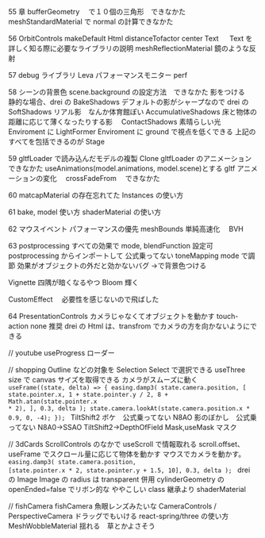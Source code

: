 55 章
bufferGeometry 　で１０個の三角形　できなかた
meshStandardMaterial で normal の計算できなかた

56
OrbitControls makeDefault
Html distanceTofactor center
Text 　 Text を詳しく知る際に必要なライブラリの説明
meshReflectionMaterial 鏡のような反射

57
debug ライブラリ Leva
パフォーマンスモニター perf

58
シーンの背景色 scene.background の設定方法　できなかた
影をつける　静的な場合、drei の BakeShadows
デフォルトの影がシャープなので drei の SoftShadows
リアル影　なんか体育館ぽい AccumulativeShadows
床と物体の距離に応じて薄くなったりする影　 ContactShadows
素晴らしい光　 Enviroment に LightFormer
Enviroment に ground で視点を低くできる
上記のすべてを包括できるのが Stage

59
gltfLoader で読み込んだモデルの複製 Clone
gltfLoader のアニメーション　できなかた
useAnimations(model.animations, model.scene)とする
gltf アニメーションの変化　 crossFadeFrom 　できなかた

60
matcapMaterial の存在忘れてた
Instances の使い方

61
bake, model 使い方
shaderMaterial の使い方

62
マウスイベント
パフォーマンスの優先 meshBounds
単純高速化　 BVH

63
postprocessing
すべての効果で mode, blendFunction 設定可 postprocessing からインポートして 公式乗ってない
toneMapping mode で調節
効果がオブジェクトの外だと効かないバグ →<color>で背景色つける

Vignette 四隅が暗くなるやつ
Bloom 輝く

CustomEffect 　必要性を感じないので飛ばした

64
PresentationControls カメラじゃなくてオブジェクトを動かす
touch-action none 推奨
drei の Html は、transfrom でカメラの方を向かないようにできる

// youtube
useProgress ローダー

// shopping
Outline などの対象を Selection Select で選択できる
useThree size で canvas サイズを取得できる
カメラがスムーズに動く
<code>
useFrame((state, delta) => {
easing.damp3(
state.camera.position,
[
state.pointer.x,
1 + state.pointer.y / 2,
8 + Math.atan(state.pointer.x * 2),
],
0.3,
delta
);
state.camera.lookAt(state.camera.position.x \* 0.9, 0, -4);
});
</code>
TiltShift2 ボケ　公式乗ってない
N8AO 影のぼかし　公式乗ってない
N8A0→SSAO
TiltShift2→DepthOfField
Mask,useMask マスク

// 3dCards
ScrollControls のなかで useScroll で情報取れる scroll.offset、useFrame でスクロール量に応じて物体を動かす
マウスでカメラを動かす。
<code>
easing.damp3(
state.camera.position,
[state.pointer.x * 2, state.pointer.y + 1.5, 10],
0.3,
delta
);
</code>
drei の Image
Image の radius は transparent 併用
cylinderGeometry の openEnded=false でリボン的な
ややこしい class 継承より shaderMaterial

// fishCamera
fishCamera 魚眼レンズみたいな
CameraControls / PerspectiveCamera ドラッグでもいける
react-spring/three の使い方
MeshWobbleMaterial 揺れる　草とかよさそう
